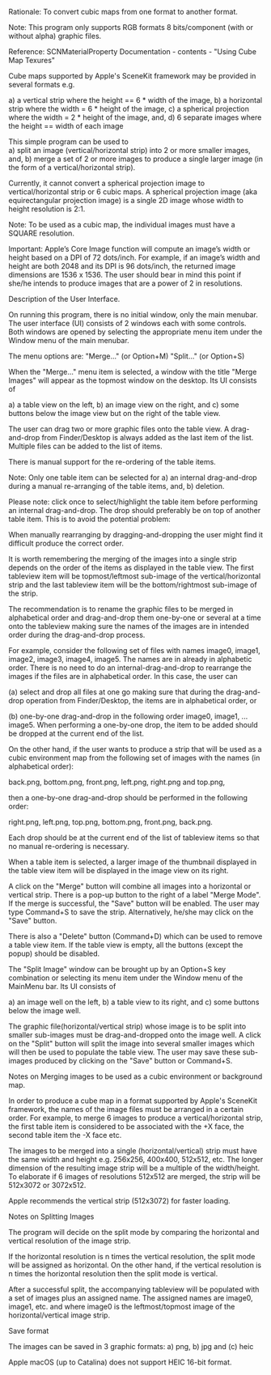 Rationale: To convert cubic maps from one format to another format.

Note: This program only supports RGB formats 8 bits/component (with or without alpha) graphic files.

Reference: SCNMaterialProperty Documentation - contents - "Using Cube Map Texures" 

Cube maps supported by Apple's SceneKit framework may be provided in several formats e.g. 

a) a vertical strip where the height == 6 * width of the image,
b) a horizontal strip where the width = 6 * height of the image,
c) a spherical projection where the width = 2 * height of the image, and,
d) 6 separate images where the height == width of each image


This simple program can be used to  
a) split an image (vertical/horizontal strip) into 2 or more smaller images, and,
b) merge a set of 2 or more images to produce a single larger image (in the form of a vertical/horizontal strip).

Currently, it cannot convert a spherical projection image to vertical/horizontal strip or 6 cubic maps. A spherical projection image (aka equirectangular projection image) is a single 2D image whose width to height resolution is 2:1.

Note: To be used as a cubic map, the individual images must have a SQUARE resolution. 

Important: Apple’s Core Image function will compute an image’s width or height based on a DPI of 72 dots/inch. For example, if an image’s width and height are both 2048 and its DPI is 96 dots/inch, the returned image dimensions are 1536 x 1536. The user should bear in mind this point if she/he intends to produce images that are a power of 2 in resolutions.


Description of the User Interface.

On running this program, there is no initial window, only the main menubar. The user interface (UI) consists of 2 windows each with some controls. Both windows are opened by selecting the appropriate menu item under the Window menu of the main menubar.

The menu options are:
	"Merge..." (or Option+M)
	"Split..." (or Option+S)



When the "Merge..." menu item is selected, a window with the title "Merge Images" will appear as the topmost window on the desktop. Its UI consists of

a) a table view on the left,
b) an image view on the right, and
c) some buttons below the image view but on the right of the table view.

The user can drag two or more graphic files onto the table view. A drag-and-drop from Finder/Desktop is always added as the last item of the list. Multiple files can be added to the list of items.

There is manual support for the re-ordering of the table items.

Note: Only one table item can be selected for 
a) an internal drag-and-drop during a manual re-arranging of the table items, and,
b) deletion.


Please note: click once to select/highlight the table item before performing an internal drag-and-drop. The drop should preferably be on top of another table item. This is to avoid the potential problem:

When manually rearranging by dragging-and-dropping the user might find it difficult produce the correct order.

It is worth remembering the merging of the images into a single strip depends on the order of the items as displayed in the table view. The first tableview item will be topmost/leftmost sub-image of the vertical/horizontal strip and the last tableview item will be the bottom/rightmost sub-image of the strip.

The recommendation is to rename the graphic files to be merged in alphabetical order and drag-and-drop them one-by-one or several at a time onto the tableview making sure the names of the images are in intended order during the drag-and-drop process.

For example, consider the following set of files with names image0, image1, image2, image3, image4, image5. The names are in already in alphabetic order. There is no need to do an internal-drag-and-drop to rearrange the images if the files are in alphabetical order. In this case, the user can

(a) select and drop all files at one go making sure that during the drag-and-drop operation from Finder/Desktop, the items are in alphabetical order, or

(b) one-by-one drag-and-drop in the following order image0, image1, ... image5. When performing a one-by-one drop, the item to be added should be dropped at the current end of the list.

On the other hand, if the user wants to produce a strip that will be used as a cubic environment map from the following set of images with the names (in alphabetical order):

   back.png, bottom.png, front.png, left.png, right.png and top.png,

then a one-by-one drag-and-drop should be performed in the following order:

   right.png, left.png, top.png, bottom.png, front.png, back.png.


Each drop should be at the current end of the list of tableview items so that no manual re-ordering is necessary.


When a table item is selected, a larger image of the thumbnail displayed in the table view item will be displayed in the image view on its right.

A click on the "Merge" button will combine all images into a horizontal or vertical strip. There is a pop-up button to the right of a label "Merge Mode". If the merge is successful, the "Save" button will be enabled. The user may type Command+S to save the strip. Alternatively, he/she may click on the "Save" button.

There is also a "Delete" button (Command+D) which can be used to remove a table view item. If the table view is empty, all the buttons (except the popup) should be disabled.



The "Split Image" window can be brought up by an Option+S key combination or selecting its menu item under the Window menu of the MainMenu bar. Its UI consists of

a) an image well on the left,
b) a table view to its right, and
c) some buttons below the image well.

The graphic file(horizontal/vertical strip) whose image is to be split into smaller sub-images must be drag-and-dropped onto the image well. A click on the "Split" button will split the image into several smaller images which will then be used to populate the table view. The user may save these sub-images produced by clicking on the "Save" button or Command+S.



Notes on Merging images to be used as a cubic environment or background map.

In order to produce a cube map in a format supported by Apple's SceneKit framework, the names of the image files must be arranged in a certain order. For example, to merge 6 images to produce a vertical/horizontal strip, the first table item is considered to be associated with the +X face, the second table item the -X face etc. 

The images to be merged into a single (horizontal/vertical) strip must have the same width and height e.g. 256x256, 400x400, 512x512, etc. The longer dimension of the resulting image strip will be a multiple of the width/height. To elaborate if 6 images of resolutions 512x512 are merged, the strip will be 512x3072 or 3072x512.

Apple recommends the vertical strip (512x3072) for faster loading.


Notes on Splitting Images

The program will decide on the split mode by comparing the horizontal and vertical resolution of the image strip.

If the horizontal resolution is n times the vertical resolution, the split mode will be assigned as horizontal. On the other hand, if the vertical resolution is n times the horizontal resolution then the split mode is vertical.

After a successful split, the accompanying tableview will be populated with a set of images plus an assigned name. The assigned names are image0, image1, etc. and where image0 is the leftmost/topmost image of the horizontal/vertical image strip.


Save format

The images can be saved in 3 graphic formats:
a) png, b) jpg and (c) heic

Apple macOS (up to Catalina) does not support HEIC 16-bit format.



